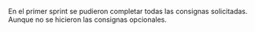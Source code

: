 En el primer sprint se pudieron completar todas las consignas solicitadas. Aunque no se hicieron las consignas opcionales.